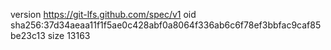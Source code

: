 version https://git-lfs.github.com/spec/v1
oid sha256:37d34aeaa11f1f5ae0c428abf0a8064f336ab6c6f78ef3bbfac9caf85be23c13
size 13163
